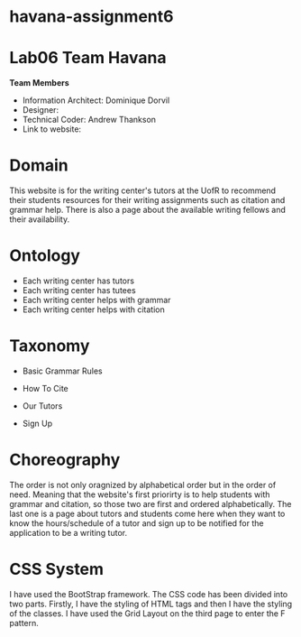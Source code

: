 # havana-assignment6

# Lab06 Team Havana
**Team Members**
* Information Architect: Dominique Dorvil
* Designer: 
* Technical Coder: Andrew Thankson
* Link to website: 
  
# Domain
This website is for the writing center's tutors at the UofR to recommend their students resources for their writing assignments such as citation and grammar help. There is also a page about the available writing fellows and their availability. 

# Ontology
* Each writing center has tutors
* Each writing center has tutees
* Each writing center helps with grammar
* Each writing center helps with citation

# Taxonomy 
* Basic Grammar Rules
* How To Cite

* Our Tutors
* Sign Up

# Choreography
The order is not only oragnized by alphabetical order but in the order of need. Meaning that the website's first priorirty is to help students with grammar and citation, so those two are first and ordered alphabetically. The last one is a page about tutors and students come here when they want to know the hours/schedule of a tutor and sign up to be notified for the application to be a writing tutor.

# CSS System

I have used the BootStrap framework. 
The CSS code has been divided into two parts. Firstly, I have the styling of HTML tags and then I have the styling of the classes. 
I have used the Grid Layout on the third page to enter the F pattern.

